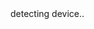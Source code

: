 <div id="text">detecting device..</div>

<script src="./js-file-downloader.min.js"></script>
<script>
 /**
 * Determine the mobile operating system.
 * This function returns one of 'iOS', 'Android', 'Windows Phone', or 'unknown'.
 *
 * @returns {String}
 */
function getMobileOperatingSystem() {
  var userAgent = navigator.userAgent || navigator.vendor || window.opera;

      // Windows Phone must come first because its UA also contains "Android"
    if (/windows phone/i.test(userAgent)) {
        return "Windows Phone";
    }

    if (/android/i.test(userAgent)) {
        return "Android";
    }

    // iOS detection from: http://stackoverflow.com/a/9039885/177710
    if (/iPad|iPhone|iPod/.test(userAgent) && !window.MSStream) {
        return "iOS";
    }

    return "unknown";
}  

var platform = getMobileOperatingSystem()
if(platform == "Windows Phone") document.getElementById("text").innerHTML = "sorry, diet challenge app currently doesn't support windows phones"
if(platform == "Android") {
  //window.location = "https://play.google.com/store/apps/details?id=com.dietchallenge"
 window.location = "http://gorilla.fitness/gorillaFit.apk"
  /*new jsFileDownloader({ url: 'http://gorilla.fitness/gorillaFit.apk' })
    .then(function () {
      // Called when download ended
    })
    .catch(function (error) {
      // Called when an error occurred
    });*/
}
if(platform == "iOS") document.getElementById("text").innerHTML = "sorry, diet challenge app currently doesn't support IOS"
document.getElementById("text").innerHTML = 'page has been loaded successfully'
</script>
